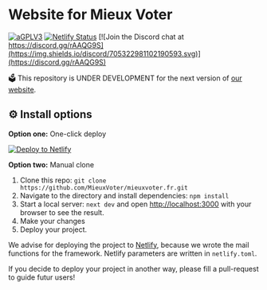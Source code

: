 # Website for Mieux Voter

[![aGPLV3](https://img.shields.io/github/license/MieuxVoter/mieux-voter)](./LICENSE.md)
[![Netlify Status](https://api.netlify.com/api/v1/badges/021c39c6-1018-4e3f-98e2-f808b4ea8f6d/deploy-status)](https://app.netlify.com/sites/epic-nightingale-99f910/deploys)
[![Join the Discord chat at https://discord.gg/rAAQG9S](https://img.shields.io/discord/705322981102190593.svg)](https://discord.gg/rAAQG9S)


:ballot_box: This repository is UNDER DEVELOPMENT for the next version of [our website](https://app.mieuxvoter.fr).



## :gear: Install options

**Option one:** One-click deploy

[![Deploy to Netlify](https://www.netlify.com/img/deploy/button.svg)](https://app.netlify.com/start/deploy?repository=https://github.com/MieuxVoter/mv-front-react&utm_source=github)


**Option two:** Manual clone

1. Clone this repo: `git clone https://github.com/MieuxVoter/mieuxvoter.fr.git`
2. Navigate to the directory and install dependencies: `npm install`
3. Start a local server: `next dev`  and open [http://localhost:3000](http://localhost:3000) with your browser to see the result.
4. Make your changes
5. Deploy your project.

We advise for deploying the project to [Netlify](https://netlify.com), because we wrote the mail functions for the framework. Netlify parameters are written in `netlify.toml`.

If you decide to deploy your project in another way, please fill a pull-request to guide futur users!
